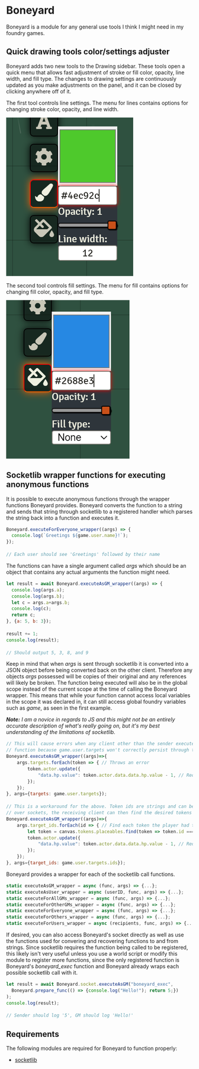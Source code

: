 # Boneyard
Boneyard is a module for any general use tools I think I might need in my foundry games.

## Quick drawing tools color/settings adjuster
Boneyard adds two new tools to the Drawing sidebar. These tools open a quick menu that allows fast adjustment of stroke or fill color, opacity, line width, and fill type. The changes to drawing settings are continuously updated as you make adjustments on the panel, and it can be closed by clicking anywhere off of it.

The first tool controls line settings. The menu for lines contains options for changing stroke color, opacity, and line width.

![Stroke Example. The line menu has options for changing stroke color, opacity, and width.](https://github.com/operation404/fvtt-boneyard/blob/dev-drawing-tools/images/stroke_example.png?raw=true)

The second tool controls fill settings. The menu for fill contains options for changing fill color, opacity, and fill type.

![Stroke Example. The line menu has options for changing stroke color, opacity, and width.](https://github.com/operation404/fvtt-boneyard/blob/dev-drawing-tools/images/fill_example.png?raw=true)

## Socketlib wrapper functions for executing anonymous functions
It is possible to execute anonymous functions through the wrapper functions Boneyard provides. Boneyard converts the function to a string and sends that string through socketlib to a registered handler which parses the string back into a function and executes it. 

```js
Boneyard.executeForEveryone_wrapper((args) => {
  console.log(`Greetings ${game.user.name}!`);
});

// Each user should see 'Greetings' followed by their name
```

The functions can have a single argument called *args* which should be an object that contains any actual arguments the function might need.

```js
let result = await Boneyard.executeAsGM_wrapper((args) => {
  console.log(args.a);
  console.log(args.b);
  let c = args.a+args.b;
  console.log(c);
  return c;
}, {a: 5, b: 3});

result += 1;
console.log(result);

// Should output 5, 3, 8, and 9
```

Keep in mind that when *args* is sent through socketlib it is converted into a JSON object before being converted back on the other client. Therefore any objects *args* possessed will be copies of their original and any references will likely be broken. The function being executed will also be in the global scope instead of the current scope at the time of calling the Boneyard wrapper. This means that while your function cannot access local variables in the scope it was declared in, it can still access global foundry variables such as *game*, as seen in the first example.

***Note:*** *I am a novice in regards to JS and this might not be an entirely accurate description of what's really going on, but it's my best understanding of the limitations of socketlib.*

```js
// This will cause errors when any client other than the sender executes the
// function because game.user.targets won't correctly persist through the socket
Boneyard.executeAsGM_wrapper((args)=>{
    args.targets.forEach(token => { // Throws an error
        token.actor.update({
            "data.hp.value": token.actor.data.data.hp.value - 1, // Reduce target hp by 1
        });
    });
}, args={targets: game.user.targets});

// This is a workaround for the above. Token ids are strings and can be safely sent
// over sockets, the receiving client can then find the desired tokens by their id
Boneyard.executeAsGM_wrapper((args)=>{
    args.target_ids.forEach(id => { // Find each token the player had targeted
        let token = canvas.tokens.placeables.find(token => token.id === id);
        token.actor.update({
            "data.hp.value": token.actor.data.data.hp.value - 1, // Reduce target hp by 1
        });
    });
}, args={target_ids: game.user.targets.ids});
```

Boneyard provides a wrapper for each of the socketlib call functions.

```js
static executeAsGM_wrapper = async (func, args) => {...};
static executeAsUser_wrapper = async (userID, func, args) => {...};
static executeForAllGMs_wrapper = async (func, args) => {...};
static executeForOtherGMs_wrapper = async (func, args) => {...};
static executeForEveryone_wrapper = async (func, args) => {...};
static executeForOthers_wrapper = async (func, args) => {...};
static executeForUsers_wrapper = async (recipients, func, args) => {...};
```

If desired, you can also access Boneyard's socket directly as well as use the functions used for convering and recovering functions to and from strings. Since socketlib requires the function being called to be registered, this likely isn't very useful unless you use a world script or modify this module to register more functions, since the only registered function is Boneyard's *boneyard_exec* function and Boneyard already wraps each possible socketlib call with it.

```js
let result = await Boneyard.socket.executeAsGM("boneyard_exec", 
  Boneyard.prepare_func(() => {console.log("Hello!"); return 5;})
);
console.log(result);

// Sender should log '5', GM should log 'Hello!'
```

## Requirements
The following modules are required for Boneyard to function properly:
* [socketlib](https://github.com/manuelVo/foundryvtt-socketlib)

